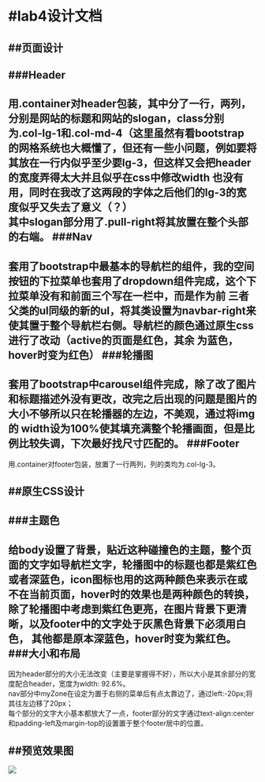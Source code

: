#lab4设计文档
====
##页面设计
----
###Header
----
用.container对header包装，其中分了一行，两列，分别是网站的标题和网站的slogan，class分别为.col-lg-1和.col-md-4（这里虽然有看bootstrap
的网格系统也大概懂了，但还有一些小问题，例如要将其放在一行内似乎至少要lg-3，但这样又会把header的宽度弄得太大并且似乎在css中修改width
也没有用，同时在我改了这两段的字体之后他们的lg-3的宽度似乎又失去了意义（？）<br>
其中slogan部分用了.pull-right将其放置在整个头部的右端。
###Nav
----
套用了bootstrap中最基本的导航栏的组件，我的空间按钮的下拉菜单也套用了dropdown组件完成，这个下拉菜单没有和前面三个写在一栏中，而是作为前
三者父类的ul同级的新的ul，将其类设置为navbar-right来使其置于整个导航栏右侧。导航栏的颜色通过原生css进行了改动（active的页面是红色，其余
为蓝色，hover时变为红色）
###轮播图
----
套用了bootstrap中carousel组件完成，除了改了图片和标题描述外没有更改，改完之后出现的问题是图片的大小不够所以只在轮播器的左边，不美观，通过将img的
width设为100%使其填充满整个轮播画面，但是比例比较失调，下次最好找尺寸匹配的。
###Footer
----
用.container对footer包装，放置了一行两列，列的类均为.col-lg-3。

##原生CSS设计
----
###主题色
----
给body设置了背景，贴近这种碰撞色的主题，整个页面的文字如导航栏文字，轮播图中的标题也都是紫红色或者深蓝色，icon图标也用的这两种颜色来表示在或
不在当前页面，hover时的效果也是两种颜色的转换，除了轮播图中考虑到紫红色更亮，在图片背景下更清晰，以及footer中的文字处于灰黑色背景下必须用白色，
其他都是原本深蓝色，hover时变为紫红色。
###大小和布局
----
因为header部分的大小无法改变（主要是掌握得不好），所以大小是其余部分的宽度配合header，宽度为width: 92.6%。<br>
nav部分中myZone在设定为置于右侧的菜单后有点太靠边了，通过left:-20px;将其往左边移了20px；<br>
每个部分的文字大小基本都放大了一点，footer部分的文字通过text-align:center和padding-left及margin-top的设置置于整个footer居中的位置。

##预览效果图
----
 ![](https://github.com/yoyazhang/SOFT130002_lab/raw/lab4/images/Pre-view.png)